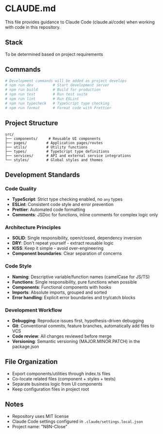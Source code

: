 # CLAUDE.md

This file provides guidance to Claude Code (claude.ai/code) when working with code in this repository.

## Stack
To be determined based on project requirements

## Commands
```bash
# Development commands will be added as project develops
# npm run dev         # Start development server
# npm run build       # Build for production
# npm run test        # Run test suite
# npm run lint        # Run ESLint
# npm run typecheck   # TypeScript type checking
# npm run format      # Format code with Prettier
```

## Project Structure
```
src/
├── components/     # Reusable UI components
├── pages/         # Application pages/routes
├── utils/         # Utility functions
├── types/         # TypeScript type definitions
├── services/      # API and external service integrations
└── styles/        # Global styles and themes
```

## Development Standards

### Code Quality
- **TypeScript**: Strict type checking enabled, no `any` types
- **ESLint**: Consistent code style and error prevention
- **Prettier**: Automated code formatting
- **Comments**: JSDoc for functions, inline comments for complex logic only

### Architecture Principles
- **SOLID**: Single responsibility, open/closed, dependency inversion
- **DRY**: Don't repeat yourself - extract reusable logic
- **KISS**: Keep it simple - avoid over-engineering
- **Component boundaries**: Clear separation of concerns

### Code Style
- **Naming**: Descriptive variable/function names (camelCase for JS/TS)
- **Functions**: Single responsibility, pure functions when possible
- **Components**: Functional components with hooks
- **Imports**: Absolute imports, grouped and sorted
- **Error handling**: Explicit error boundaries and try/catch blocks

### Development Workflow
- **Debugging**: Reproduce issues first, hypothesis-driven debugging
- **Git**: Conventional commits, feature branches, automatically add files to VCS
- **Code review**: All changes reviewed before merge
- **Versioning**: Semantic versioning (MAJOR.MINOR.PATCH) in the package.json

## File Organization
- Export components/utilities through index.ts files
- Co-locate related files (component + styles + tests)
- Separate business logic from UI components
- Keep configuration files in project root

## Notes
- Repository uses MIT license
- Claude Code settings configured in `.claude/settings.local.json`
- Project name: "N8N-Close"